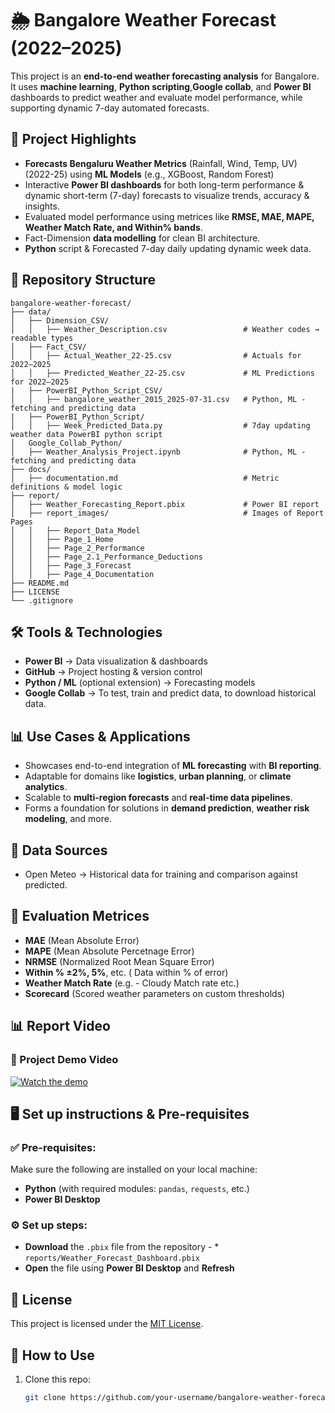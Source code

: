 # 🌦️ Bangalore Weather Forecast (2022–2025)

This project is an **end-to-end weather forecasting analysis** for Bangalore.  
It uses **machine learning**, **Python scripting**,**Google collab**, and **Power BI** dashboards to predict weather and evaluate model performance, while supporting dynamic 7-day automated forecasts.


## 🚀 Project Highlights
- **Forecasts Bengaluru Weather Metrics** (Rainfall, Wind, Temp, UV) (2022-25) using **ML Models** (e.g., XGBoost, Random Forest)
- Interactive **Power BI dashboards** for both long-term performance & dynamic short-term (7-day) forecasts to visualize trends, accuracy & insights.
- Evaluated model performance using metrices like  **RMSE, MAE, MAPE, Weather Match Rate, and Within% bands**.
- Fact-Dimension **data modelling** for clean BI architecture.
- **Python** script & Forecasted 7-day daily updating dynamic week data.



## 📂 Repository Structure
```text
bangalore-weather-forecast/
├── data/
│   ├── Dimension_CSV/
│   │   ├── Weather_Description.csv                 # Weather codes → readable types
│   ├── Fact_CSV/
│   │   ├── Actual_Weather_22-25.csv                # Actuals for 2022–2025
│   │   ├── Predicted_Weather_22-25.csv             # ML Predictions for 2022–2025
|   ├── PowerBI_Python_Script_CSV/
│   │   ├── bangalore_weather_2015_2025-07-31.csv   # Python, ML - fetching and predicting data
|   ├── PowerBI_Python_Script/
│   │   ├── Week_Predicted_Data.py                  # 7day updating weather data PowerBI python script
│   Google_Collab_Python/
│   ├── Weather_Analysis_Project.ipynb              # Python, ML - fetching and predicting data
├── docs/
│   ├── documentation.md                            # Metric definitions & model logic
├── report/
│   ├── Weather_Forecasting_Report.pbix             # Power BI report
│   ├── report_images/                              # Images of Report Pages
│   │   ├── Report_Data_Model                            
│   │   ├── Page_1_Home
│   │   ├── Page_2_Performance
│   │   ├── Page_2.1_Performance_Deductions
│   │   ├── Page_3_Forecast
│   │   ├── Page_4_Documentation
├── README.md
├── LICENSE
└── .gitignore
```

## 🛠️ Tools & Technologies
- **Power BI** → Data visualization & dashboards
- **GitHub** → Project hosting & version control
- **Python / ML** (optional extension) → Forecasting models
- **Google Collab** → To test, train and predict data, to download historical data.

## 📊 Use Cases & Applications

* Showcases end-to-end integration of **ML forecasting** with **BI reporting**.
* Adaptable for domains like **logistics**, **urban planning**, or **climate analytics**.
* Scalable to **multi-region forecasts** and **real-time data pipelines**.
* Forms a foundation for solutions in **demand prediction**, **weather risk modeling**, and more.

## 📖 Data Sources  
- Open Meteo → Historical data for training and comparison against predicted.

## 📐 Evaluation Metrices
- **MAE** (Mean Absolute Error)
- **MAPE** (Mean Absolute Percetnage Error)
- **NRMSE** (Normalized Root Mean Square Error)
- **Within % ±2%, 5%**, etc. ( Data within % of error)
- **Weather Match Rate** (e.g. - Cloudy Match rate etc.)
- **Scorecard** (Scored weather parameters on custom thresholds)

## 📊 Report Video 

### 🎥 Project Demo Video
[![Watch the demo](https://img.youtube.com/vi/ShHrgLjokH0/0.jpg)](https://youtu.be/ShHrgLjokH0)


## 🖥️ Set up instructions & Pre-requisites
### ✅ Pre-requisites: 
Make sure the following are installed on your local machine:
- **Python** (with required modules: `pandas`, `requests`, etc.)
- **Power BI Desktop**
### ⚙️ Set up steps:
- **Download** the `.pbix` file from the repository -  * `reports/Weather_Forecast_Dashboard.pbix`
- **Open** the file using **Power BI Desktop** and **Refresh**

## 📜 License  
This project is licensed under the [MIT License](LICENSE).

## 📝 How to Use
1. Clone this repo:
   ```bash
   git clone https://github.com/your-username/bangalore-weather-forecast.git
